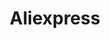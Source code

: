 ---
title: Aliexpress
crosslinks:
- FashionReps
- frugalmalefashion
- Xiaomi
- arduino
- headphones
- 3Dprinting
- pakistan
- AdviceAnimals
- 9a1xxx
- RepLadies
- LGR
- fountainpens
- hardware
- alitronics
- Entrepreneur
---